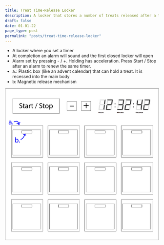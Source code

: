 ```yaml
---
title: Treat Time-Release Locker
description: A locker that stores a number of treats released after a timer you set goes off
draft: false
date: 01-01-22
page_type: post
permalink: "posts/treat-time-release-locker"
---
```


- A locker where you set a timer 
- At completion an alarm will sound and the first closed locker will open
- Alarm set by pressing - / +. Holding has acceleration. Press Start / Stop after an alarm to renew the same timer.
- a.: Plastic box (like an advent calendar) that can hold a treat. It is recessed into the main body
- b:  Magnetic release mechanism

![treat-time-release-safe-locker](images/treat-time-release-safe-locker.png)